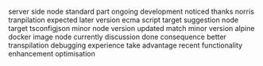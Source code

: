 server side node standard part ongoing development noticed thanks norris tranpilation expected later version ecma script target suggestion node target tsconfigjson minor node version updated match minor version alpine docker image node currently discussion done consequence better transpilation debugging experience take advantage recent functionality enhancement optimisation